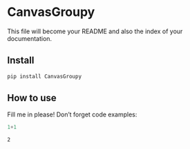 # CanvasGroupy

<!-- WARNING: THIS FILE WAS AUTOGENERATED! DO NOT EDIT! -->

This file will become your README and also the index of your
documentation.

## Install

``` sh
pip install CanvasGroupy
```

## How to use

Fill me in please! Don’t forget code examples:

``` python
1+1
```

    2

